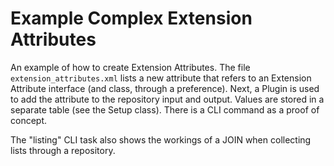 # Example Complex Extension Attributes
An example of how to create Extension Attributes. The file `extension_attributes.xml` lists a new attribute that refers to an Extension Attribute interface (and class, through a preference). Next, a Plugin is used to add the attribute to the repository input and output. Values are stored in a separate table (see the Setup class). There is a CLI command as a proof of concept.

The "listing" CLI task also shows the workings of a JOIN when collecting lists through a repository.